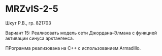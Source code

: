 # MRZvIS-2-5

Шкут Р.В., гр. 821703

Вариант 15: Реализовать модель сети Джордана-Элмана с функцией активации синуса арктангенса.

ПРограмма реализована на С++ с использованием Armadillo.
